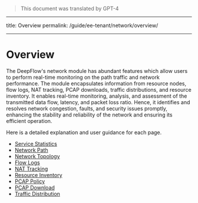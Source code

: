 > This document was translated by GPT-4

---

title: Overview
permalink: /guide/ee-tenant/network/overview/

---

# Overview

The DeepFlow's network module has abundant features which allow users to perform real-time monitoring on the path traffic and network performance. The module encapsulates information from resource nodes, flow logs, NAT tracking, PCAP downloads, traffic distributions, and resource inventory. It enables real-time monitoring, analysis, and assessment of the transmitted data flow, latency, and packet loss ratio. Hence, it identifies and resolves network congestion, faults, and security issues promptly, enhancing the stability and reliability of the network and ensuring its efficient operation.

Here is a detailed explanation and user guidance for each page.

- [Service Statistics](./service-statistics/)
- [Network Path](./network-path/)
- [Network Topology](./network-map/)
- [Flow Logs](./flow-log/)
- [NAT Tracking](./NAT-traversal/)
- [Resource Inventory](./resource-inventory/)
- [PCAP Policy](./pacp-strategy/)
- [PCAP Download](./pcap-download/)
- [Traffic Distribution](./traffic-distribution/)
